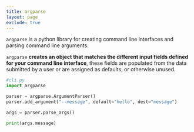 ```yaml
---
title: argparse
layout: page
exclude: true
---
```


`argparse` is a python library for creating command line interfaces and parsing command line arguments.

`argparse` **creates an object that matches the different input fields defined for your command line interface**, these fields are populated from the data submitted by a user or are assigned as defaults, or otherwise unused.
```py
#cli.py
import argparse

parser = argparse.ArgumentParser()
parser.add_argument("--message", default="hello", dest="message")

args = parser.parse_args()

print(args.message)
```
<!--stackedit_data:
eyJoaXN0b3J5IjpbODE2NTU4OTA1LC00MDQ3Nzk3NzZdfQ==
-->